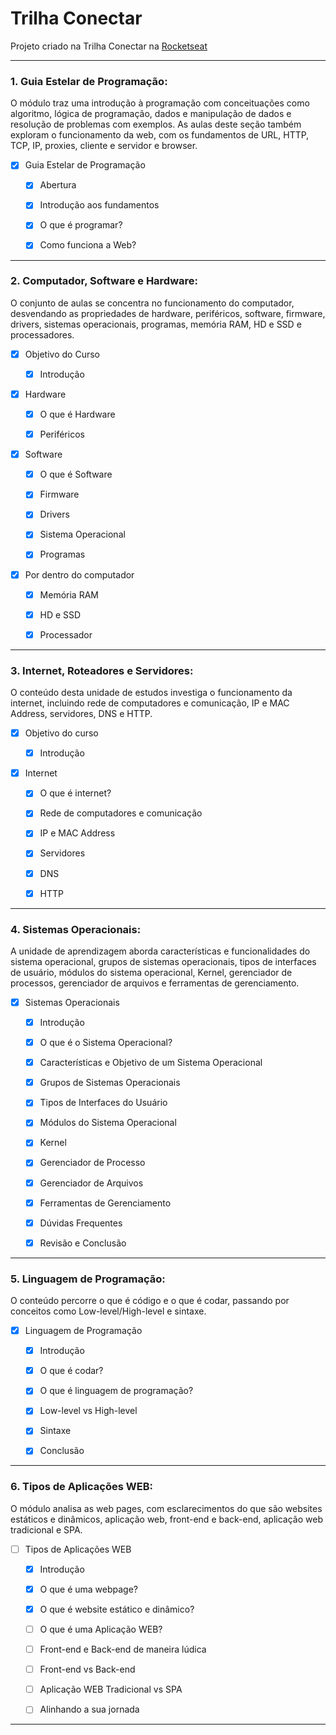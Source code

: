 # Trilha Conectar

Projeto criado na Trilha Conectar na [Rocketseat](https://www.rocketseat.com.br/)

---

### 1. Guia Estelar de Programação:

O módulo traz uma introdução à programação com conceituações como algoritmo, lógica de programação, dados e manipulação de dados e resolução de problemas com exemplos. As aulas deste seção também exploram o funcionamento da web, com os fundamentos de URL, HTTP, TCP, IP, proxies, cliente e servidor e browser.

- [x] Guia Estelar de Programação

    - [x] Abertura

    - [x] Introdução aos fundamentos
    
    - [x] O que é programar?
    
    - [x] Como funciona a Web?

---

### 2. Computador, Software e Hardware:

O conjunto de aulas se concentra no funcionamento do computador, desvendando as propriedades de hardware, periféricos, software, firmware, drivers, sistemas operacionais, programas, memória RAM, HD e SSD e processadores.

- [x] Objetivo do Curso

    - [x] Introdução

- [x] Hardware

    - [x] O que é Hardware

    - [x] Periféricos

- [x] Software

    - [x] O que é Software

    - [x] Firmware

    - [x] Drivers

    - [x] Sistema Operacional
    
    - [x] Programas

- [x] Por dentro do computador

    - [x] Memória RAM

    - [x] HD e SSD

    - [x] Processador

---

### 3. Internet, Roteadores e Servidores:

O conteúdo desta unidade de estudos investiga o funcionamento da internet, incluindo rede de computadores e comunicação, IP e MAC Address, servidores, DNS e HTTP.

- [x] Objetivo do curso

    - [x] Introdução

- [x] Internet

    - [x] O que é internet?

    - [x] Rede de computadores e comunicação

    - [x] IP e MAC Address

    - [x] Servidores

    - [x] DNS
    
    - [x] HTTP

---

### 4. Sistemas Operacionais:

A unidade de aprendizagem aborda características e funcionalidades do sistema operacional, grupos de sistemas operacionais, tipos de interfaces de usuário, módulos do sistema operacional, Kernel, gerenciador de processos, gerenciador de arquivos e ferramentas de gerenciamento.

- [x] Sistemas Operacionais

    - [x] Introdução

    - [x] O que é o Sistema Operacional?

    - [x] Características e Objetivo de um Sistema Operacional

    - [x] Grupos de Sistemas Operacionais

    - [x] Tipos de Interfaces do Usuário

    - [x] Módulos do Sistema Operacional

    - [x] Kernel

    - [x] Gerenciador de Processo

    - [x] Gerenciador de Arquivos

    - [x] Ferramentas de Gerenciamento

    - [x] Dúvidas Frequentes

    - [x] Revisão e Conclusão

---

### 5. Linguagem de Programação:

O conteúdo percorre o que é código e o que é codar, passando por conceitos como Low-level/High-level e sintaxe.

- [x] Linguagem de Programação

    - [x] Introdução

    - [x] O que é codar?

    - [x] O que é linguagem de programação?

    - [x] Low-level vs High-level

    - [x] Sintaxe

    - [x] Conclusão

---

### 6. Tipos de Aplicações WEB:

O módulo analisa as web pages, com esclarecimentos do que são websites estáticos e dinâmicos, aplicação web, front-end e back-end, aplicação web tradicional e SPA.

- [ ] Tipos de Aplicações WEB

    - [x] Introdução

    - [x] O que é uma webpage?

    - [x] O que é website estático e dinâmico?

    - [ ] O que é uma Aplicação WEB?

    - [ ] Front-end e Back-end de maneira lúdica

    - [ ] Front-end vs Back-end

    - [ ] Aplicação WEB Tradicional vs SPA

    - [ ] Alinhando a sua jornada

---